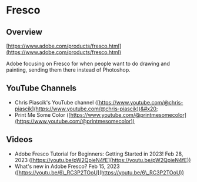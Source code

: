 # Fresco

## **Overview**

[https://www.adobe.com/products/fresco.html](https://www.adobe.com/products/fresco.html)

Adobe focusing on Fresco for when people want to do drawing and painting, sending them there instead of Photoshop.

## **YouTube Channels**

* Chris Piascik's YouTube channel ([https://www.youtube.com/@chris-piascik](https://www.youtube.com/@chris-piascik))&#x20;
* Print Me Some Color ([https://www.youtube.com/@printmesomecolor](https://www.youtube.com/@printmesomecolor))

## **Videos**

* Adobe Fresco Tutorial for Beginners: Getting Started in 2023! Feb 28, 2023 ([https://youtu.be/pW2QpieN4fE](https://youtu.be/pW2QpieN4fE))
* What's new in Adobe Fresco? Feb 15, 2023 ([https://youtu.be/6\_RC3P2TOoU](https://youtu.be/6\_RC3P2TOoU))
